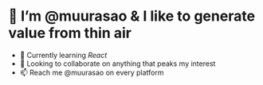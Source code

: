 # 👋 I’m @muurasao & I like to generate value from thin air
- 🌱 Currently learning *React*
- 💞️ Looking to collaborate on anything that peaks my interest
- 📫 Reach me @muurasao on every platform

<!---
muurasao/muurasao is a ✨ special ✨ repository because its `README.md` (this file) appears on your GitHub profile.
You can click the Preview link to take a look at your changes.
--->
